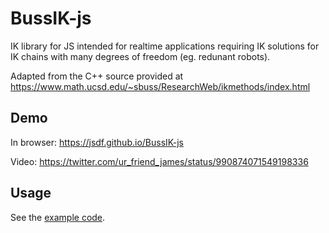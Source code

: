 # BussIK-js

IK library for JS intended for realtime applications requiring IK solutions for IK chains with many degrees of freedom (eg. redunant robots). 

Adapted from the C++ source provided at https://www.math.ucsd.edu/~sbuss/ResearchWeb/ikmethods/index.html

## Demo

In browser: https://jsdf.github.io/BussIK-js

Video: https://twitter.com/ur_friend_james/status/990874071549198336


## Usage

See the [example code](https://github.com/jsdf/BussIK-js/blob/master/src/IKExample.js).